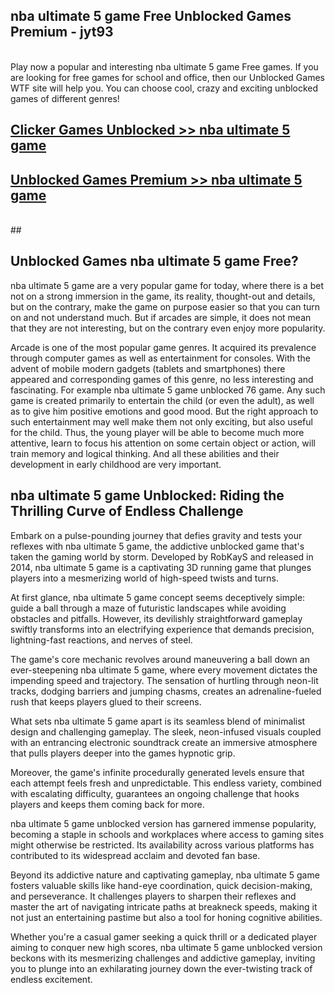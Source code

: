 ## nba ultimate 5 game Free Unblocked Games Premium - jyt93 <br>
<br>
Play now a popular and interesting nba ultimate 5 game Free games. If you are looking for free games for school and office, then our Unblocked Games WTF site will help you. You can choose cool, crazy and exciting unblocked games of different genres!


##  [Clicker Games Unblocked >> nba ultimate 5 game](http://freeplayer.one?title=nba_ultimate_5_game&ref=04)

##  [Unblocked Games Premium >> nba ultimate 5 game](http://freeplayer.one?title=nba_ultimate_5_game&ref=04)
  <br>
  ##



## Unblocked Games nba ultimate 5 game Free?

nba ultimate 5 game are a very popular game for today, where there is a bet not on a strong immersion in the game, its reality, thought-out and details, but on the contrary, make the game on purpose easier so that you can turn on and not understand much. But if arcades are simple, it does not mean that they are not interesting, but on the contrary even enjoy more popularity.

Arcade is one of the most popular game genres. It acquired its prevalence through computer games as well as entertainment for consoles. With the advent of mobile modern gadgets (tablets and smartphones) there appeared and corresponding games of this genre, no less interesting and fascinating. For example nba ultimate 5 game unblocked 76 game. Any such game is created primarily to entertain the child (or even the adult), as well as to give him positive emotions and good mood. But the right approach to such entertainment may well make them not only exciting, but also useful for the child. Thus, the young player will be able to become much more attentive, learn to focus his attention on some certain object or action, will train memory and logical thinking. And all these abilities and their development in early childhood are very important.

##  nba ultimate 5 game Unblocked: Riding the Thrilling Curve of Endless Challenge

Embark on a pulse-pounding journey that defies gravity and tests your reflexes with nba ultimate 5 game, the addictive unblocked game that's taken the gaming world by storm. Developed by RobKayS and released in 2014, nba ultimate 5 game is a captivating 3D running game that plunges players into a mesmerizing world of high-speed twists and turns.

At first glance, nba ultimate 5 game concept seems deceptively simple: guide a ball through a maze of futuristic landscapes while avoiding obstacles and pitfalls. However, its devilishly straightforward gameplay swiftly transforms into an electrifying experience that demands precision, lightning-fast reactions, and nerves of steel.

The game's core mechanic revolves around maneuvering a ball down an ever-steepening nba ultimate 5 game, where every movement dictates the impending speed and trajectory. The sensation of hurtling through neon-lit tracks, dodging barriers and jumping chasms, creates an adrenaline-fueled rush that keeps players glued to their screens.

What sets nba ultimate 5 game apart is its seamless blend of minimalist design and challenging gameplay. The sleek, neon-infused visuals coupled with an entrancing electronic soundtrack create an immersive atmosphere that pulls players deeper into the games hypnotic grip.

Moreover, the game's infinite procedurally generated levels ensure that each attempt feels fresh and unpredictable. This endless variety, combined with escalating difficulty, guarantees an ongoing challenge that hooks players and keeps them coming back for more.

nba ultimate 5 game unblocked version has garnered immense popularity, becoming a staple in schools and workplaces where access to gaming sites might otherwise be restricted. Its availability across various platforms has contributed to its widespread acclaim and devoted fan base.

Beyond its addictive nature and captivating gameplay, nba ultimate 5 game fosters valuable skills like hand-eye coordination, quick decision-making, and perseverance. It challenges players to sharpen their reflexes and master the art of navigating intricate paths at breakneck speeds, making it not just an entertaining pastime but also a tool for honing cognitive abilities.

Whether you're a casual gamer seeking a quick thrill or a dedicated player aiming to conquer new high scores, nba ultimate 5 game unblocked version beckons with its mesmerizing challenges and addictive gameplay, inviting you to plunge into an exhilarating journey down the ever-twisting track of endless excitement.